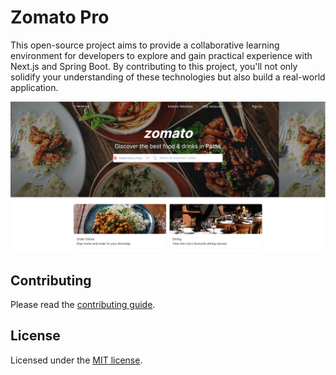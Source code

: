 # Zomato Pro

This open-source project aims to provide a collaborative learning environment for developers to explore and gain practical experience with Next.js and Spring Boot. By contributing to this project, you'll not only solidify your understanding of these technologies but also build a real-world application.


![hero](public/Home-img.png)


## Contributing

Please read the [contributing guide](/CONTRIBUTING.md).

## License

Licensed under the [MIT license](https://github.com/risk-taker/zomato-pro/LICENSE.md).